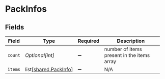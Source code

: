 # PackInfos


## Fields

| Field                                                        | Type                                                         | Required                                                     | Description                                                  |
| ------------------------------------------------------------ | ------------------------------------------------------------ | ------------------------------------------------------------ | ------------------------------------------------------------ |
| `count`                                                      | *Optional[int]*                                              | :heavy_minus_sign:                                           | number of items present in the items array                   |
| `items`                                                      | list[[shared.PackInfo](undefined/models/shared/packinfo.md)] | :heavy_minus_sign:                                           | N/A                                                          |